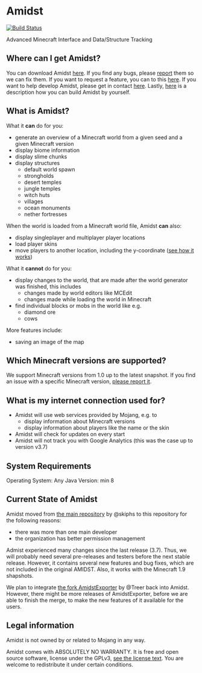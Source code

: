 Amidst
======

[![Build Status](https://travis-ci.org/toolbox4minecraft/amidst.svg)](https://travis-ci.org/toolbox4minecraft/amidst)

Advanced Minecraft Interface and Data/Structure Tracking

Where can I get Amidst?
-----------------------

You can download Amidst [here](https://github.com/toolbox4minecraft/amidst/releases/latest). If you find any bugs, please [report](https://github.com/toolbox4minecraft/amidst/issues/new) them so we can fix them. If you want to request a feature, you can to this [here](https://github.com/toolbox4minecraft/amidst/issues/new). If you want to help develop Amidst, please get in contact [here](https://github.com/toolbox4minecraft/amidst/issues/new). Lastly, [here](https://github.com/toolbox4minecraft/amidst/blob/refactoring/docs/building-amidst-from-source-code.md) is a description how you can build Amidst by yourself.

What is Amidst?
---------------

What it **can** do for you:

* generate an overview of a Minecraft world from a given seed and a given Minecraft version
* display biome information
* display slime chunks
* display structures
  * default world spawn
  * strongholds
  * desert temples
  * jungle temples
  * witch huts
  * villages
  * ocean monuments
  * nether fortresses

When the world is loaded from a Minecraft world file, Amidst **can** also:

* display singleplayer and multiplayer player locations
* load player skins
* move players to another location, including the y-coordinate ([see how it works](https://github.com/toolbox4minecraft/amidst/blob/refactoring/docs/how-can-i-move-a-player.md))

What it **cannot** do for you:

* display changes to the world, that are made after the world generator was finished, this includes
  * changes made by world editors like MCEdit
  * changes made while loading the world in Minecraft
* find individual blocks or mobs in the world like e.g.
  * diamond ore
  * cows
  
More features include:

* saving an image of the map

Which Minecraft versions are supported?
---------------------------------------

We support Minecraft versions from 1.0 up to the latest snapshot. If you find an issue with a specific Minecraft version, [please report it](https://github.com/toolbox4minecraft/amidst/issues/new).

What is my internet connection used for?
----------------------------------------

* Amidst will use web services provided by Mojang, e.g. to
  * display information about Minecraft versions
  * display information about players like the name or the skin
* Amidst will check for updates on every start
* Amidst will not track you with Google Analytics (this was the case up to version v3.7)

System Requirements
-------------------

Operating System: Any
Java Version: min 8

Current State of Amidst
-----------------------

Amidst moved from [the main repository](https://github.com/skiphs/AMIDST) by @skiphs to this repository for the following reasons:

* there was more than one main developer
* the organization has better permission management

Admist experienced many changes since the last release (3.7). Thus, we will probably need several pre-releases and testers before the next stable release. However, it contains several new features and bug fixes, which are not included in the original AMIDST. Also, it works with the Minecraft 1.9 shapshots.

We plan to integrate [the fork AmidstExporter](https://github.com/Treer/AmidstExporter) by @Treer back into Amidst. However, there might be more releases of AmidstExporter, before we are able to finish the merge, to make the new features of it available for the users.

Legal information
-----------------

Amidst is not owned by or related to Mojang in any way.

Amidst comes with ABSOLUTELY NO WARRANTY. It is free and open source software, license under the GPLv3, 
[see the license text](https://github.com/toolbox4minecraft/amidst/blob/master/LICENSE.txt). You are welcome to redistribute it under certain conditions.
